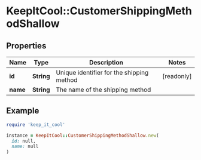 # KeepItCool::CustomerShippingMethodShallow

## Properties

| Name | Type | Description | Notes |
| ---- | ---- | ----------- | ----- |
| **id** | **String** | Unique identifier for the shipping method | [readonly] |
| **name** | **String** | The name of the shipping method |  |

## Example

```ruby
require 'keep_it_cool'

instance = KeepItCool::CustomerShippingMethodShallow.new(
  id: null,
  name: null
)
```

